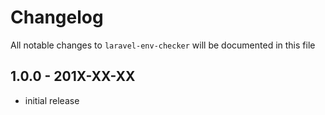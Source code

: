 # Changelog

All notable changes to `laravel-env-checker` will be documented in this file

## 1.0.0 - 201X-XX-XX

- initial release
